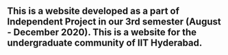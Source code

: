## This is a website developed as a part of Independent Project in our 3rd semester (August - December 2020). This is a website for the undergraduate community of IIT Hyderabad.
